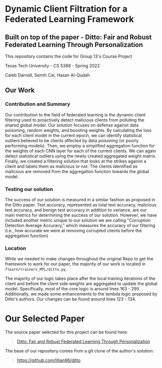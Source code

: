 # Dynamic Client Filtration for a Federated Learning Framework
## Built on top of the paper - Ditto: Fair and Robust Federated Learning Through Personalization

This repository contains the code for Group 13's Course Project

Texas Tech University - CS 5388 - Spring 2022

Caleb Darnell, Semih Cal, Hasan Al-Qudah

## Our Work

### Contribution and Summary
Our contribution to the field of federated learning is the dynamic client filtering used to proactively detect
malicious clients from polluting the shared global model. Our solution focuses on defense against data poisoning,
random weights, and boosting weights. By calculating the loss for each client model in the current epoch, we can
identify statistical outliers believed to be clients affected by data poisoning (or poorly performing models).
Then, we employ a simplified aggregation function for the weights of each CNN layer for each of the current clients.
We can again detect statistical outliers using the newly created aggregated weight matrix. Finally,
we created a filtering solution that looks at the strikes against a client and labels them as malicious or not.
The clients identified as malicious are removed from the aggregation function towards the global model.

### Testing our solution
The success of our solution is measured in a similar fashion as proposed in the Ditto paper. Test accuracy, represented as total test accuracy, malicious test accuracy, and benign test accuracy in addition to variance,
are our main metrics for determining the success of our solution. However, we have included another metric unique
to our solution we are calling "Corruption Detection Average Accuracy," which measures the accuracy of our filtering
(i.e., how accurate we were at removing corrupted clients before the aggregation function)

### Location
While we needed to make changes throughout the original Repo to get the framework to work for our paper, 
the majority of our work is located in `flearn/trainers_MTL/ditto.py`.

The majority of our logic takes place after the local training iterations of the client and before the client
side weights are aggregated to update the global model. Specifically, most of the core logic is around 
lines 163 - 295. Additionally, we made some enhancements to the lambda logic proposed by Ditto's authors.
Our changes can be found around lines 123 - 134.

# Our Selected Paper
The source paper selected for this project can be found here:
> [Ditto: Fair and Robust Federated Learning Through Personalization](https://arxiv.org/abs/2012.04221)

The base of our repository comes from a git clone of the author's solution:
> https://github.com/litian96/ditto
